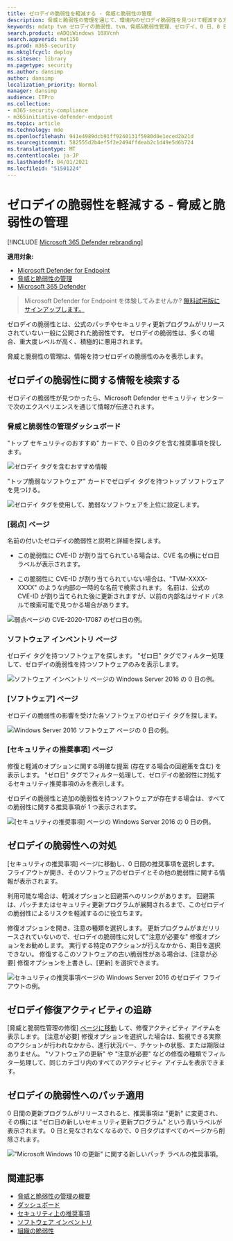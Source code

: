 ```yaml
---
title: ゼロデイの脆弱性を軽減する - 脅威と脆弱性の管理
description: 脅威と脆弱性の管理を通じて、環境内のゼロデイ脆弱性を見つけて軽減する方法について説明します。
keywords: mdatp tvm ゼロデイの脆弱性、tvm、脅威&脆弱性管理、ゼロデイ、0 日、0 日間の脆弱性の軽減、脆弱な CVE
search.product: eADQiWindows 10XVcnh
search.appverid: met150
ms.prod: m365-security
ms.mktglfcycl: deploy
ms.sitesec: library
ms.pagetype: security
ms.author: dansimp
author: dansimp
localization_priority: Normal
manager: dansimp
audience: ITPro
ms.collection:
- m365-security-compliance
- m365initiative-defender-endpoint
ms.topic: article
ms.technology: mde
ms.openlocfilehash: 941e4989dcb91ff9240131f5980d0e1eced2b21d
ms.sourcegitcommit: 582555d2b4ef5f2e2494ffdeab2c1d49e5d6b724
ms.translationtype: MT
ms.contentlocale: ja-JP
ms.lasthandoff: 04/01/2021
ms.locfileid: "51501224"
---
```

# <a name="mitigate-zero-day-vulnerabilities---threat-and-vulnerability-management"></a>ゼロデイの脆弱性を軽減する - 脅威と脆弱性の管理

[!INCLUDE [Microsoft 365 Defender rebranding](../../includes/microsoft-defender.md)]

**適用対象:**

- [Microsoft Defender for Endpoint](https://go.microsoft.com/fwlink/?linkid=2154037)
- [脅威と脆弱性の管理](next-gen-threat-and-vuln-mgt.md)
- [Microsoft 365 Defender](https://go.microsoft.com/fwlink/?linkid=2118804)

>Microsoft Defender for Endpoint を体験してみませんか? [無料試用版にサインアップします。](https://www.microsoft.com/microsoft-365/windows/microsoft-defender-atp?ocid=docs-wdatp-portaloverview-abovefoldlink)

ゼロデイの脆弱性とは、公式のパッチやセキュリティ更新プログラムがリリースされていない一般に公開された脆弱性です。 ゼロデイの脆弱性は、多くの場合、重大度レベルが高く、積極的に悪用されます。

脅威と脆弱性の管理は、情報を持つゼロデイの脆弱性のみを表示します。

## <a name="find-information-about-zero-day-vulnerabilities"></a>ゼロデイの脆弱性に関する情報を検索する

ゼロデイの脆弱性が見つかったら、Microsoft Defender セキュリティ センターで次のエクスペリエンスを通じて情報が伝達されます。

### <a name="threat-and-vulnerability-management-dashboard"></a>脅威と脆弱性の管理ダッシュボード

"トップ セキュリティのおすすめ" カードで、0 日のタグを含む推奨事項を探します。

![ゼロデイ タグを含むおすすめ情報](images/tvm-zero-day-top-security-recommendations.png)

"トップ脆弱なソフトウェア" カードでゼロデイ タグを持つトップ ソフトウェアを見つける。

![ゼロデイ タグを使用して、脆弱なソフトウェアを上位に設定します。](images/tvm-zero-day-top-software.png)

### <a name="weaknesses-page"></a>[弱点] ページ

名前の付いたゼロデイの脆弱性と説明と詳細を探します。

- この脆弱性に CVE-ID が割り当てられている場合は、CVE 名の横にゼロ日ラベルが表示されます。

- この脆弱性に CVE-ID が割り当てられていない場合は、"TVM-XXXX-XXXX" のような内部の一時的な名前で検索されます。 名前は、公式の CVE-ID が割り当てられた後に更新されますが、以前の内部名はサイド パネルで検索可能で見つかる場合があります。

![弱点ページの CVE-2020-17087 のゼロ日の例。](images/tvm-zero-day-weakness-name.png)

### <a name="software-inventory-page"></a>ソフトウェア インベントリ ページ

ゼロデイ タグを持つソフトウェアを探します。 "ゼロ日" タグでフィルター処理して、ゼロデイの脆弱性を持つソフトウェアのみを表示します。

![ソフトウェア インベントリ ページの Windows Server 2016 の 0 日の例。](images/tvm-zero-day-software-inventory.png)

### <a name="software-page"></a>[ソフトウェア] ページ

ゼロデイの脆弱性の影響を受けた各ソフトウェアのゼロデイ タグを探します。

![Windows Server 2016 ソフトウェア ページの 0 日の例。](images/tvm-zero-day-software-page.png)

### <a name="security-recommendations-page"></a>[セキュリティの推奨事項] ページ

修復と軽減のオプションに関する明確な提案 (存在する場合の回避策を含む) を表示します。 "ゼロ日" タグでフィルター処理して、ゼロデイの脆弱性に対処するセキュリティ推奨事項のみを表示します。

ゼロデイの脆弱性と追加の脆弱性を持つソフトウェアが存在する場合は、すべての脆弱性に関する推奨事項が 1 つ表示されます。

![[セキュリティの推奨事項] ページの Windows Server 2016 の 0 日の例。](images/tvm-zero-day-security-recommendation.png)

## <a name="addressing-zero-day-vulnerabilities"></a>ゼロデイの脆弱性への対処

[セキュリティの推奨事項] ページに移動し、0 日間の推奨事項を選択します。 フライアウトが開き、そのソフトウェアのゼロデイとその他の脆弱性に関する情報が表示されます。

利用可能な場合は、軽減オプションと回避策へのリンクがあります。 回避策は、パッチまたはセキュリティ更新プログラムが展開されるまで、このゼロデイの脆弱性によるリスクを軽減するのに役立ちます。

修復オプションを開き、注意の種類を選択します。 更新プログラムがまだリリースされていないので、ゼロデイの脆弱性に対して"注意が必要な" 修復オプションをお勧めします。 実行する特定のアクションが行えなかから、期日を選択できない。 修復するこのソフトウェアの古い脆弱性がある場合は、[注意が必要] 修復オプションを上書きし、[更新] を選択できます。

![セキュリティの推奨事項ページの Windows Server 2016 のゼロデイ フライアウトの例。](images/tvm-zero-day-recommendation-flyout400.png)

## <a name="track-zero-day-remediation-activities"></a>ゼロデイ修復アクティビティの追跡

[脅威と脆弱性管理の修復] [ページに移動](tvm-remediation.md) して、修復アクティビティ アイテムを表示します。 [注意が必要] 修復オプションを選択した場合は、監視できる実際のアクションが行われなかから、進行状況バー、チケットの状態、または期限はありません。 "ソフトウェアの更新" や "注意が必要" などの修復の種類でフィルター処理して、同じカテゴリ内のすべてのアクティビティ アイテムを表示できます。

## <a name="patching-zero-day-vulnerabilities"></a>ゼロデイの脆弱性へのパッチ適用

0 日間の更新プログラムがリリースされると、推奨事項は "更新" に変更され、その横には "ゼロ日の新しいセキュリティ更新プログラム" という青いラベルが表示されます。 0 日と見なされなくなるので、0 日タグはすべてのページから削除されます。

!["Microsoft Windows 10 の更新" に関する新しいパッチ ラベルの推奨事項。](images/tvm-zero-day-patch.jpg)

## <a name="related-articles"></a>関連記事

- [脅威と脆弱性の管理の概要](next-gen-threat-and-vuln-mgt.md)
- [ダッシュボード](tvm-dashboard-insights.md)
- [セキュリティ上の推奨事項](tvm-security-recommendation.md)
- [ソフトウェア インベントリ](tvm-software-inventory.md)
- [組織の脆弱性](tvm-weaknesses.md)
